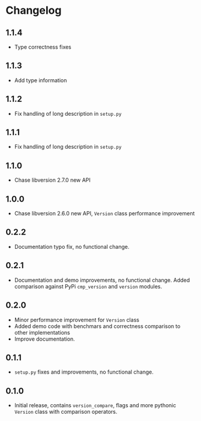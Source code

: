# Changelog

## 1.1.4

* Type correctness fixes

## 1.1.3

* Add type information

## 1.1.2

* Fix handling of long description in `setup.py`

## 1.1.1

* Fix handling of long description in `setup.py`

## 1.1.0

* Chase libversion 2.7.0 new API

## 1.0.0

* Chase libversion 2.6.0 new API, `Version` class performance
  improvement

## 0.2.2

* Documentation typo fix, no functional change.

## 0.2.1

* Documentation and demo improvements, no functional change.
  Added comparison against PyPi `cmp_version` and `version`
  modules.

## 0.2.0

* Minor performance improvement for `Version` class
* Added demo code with benchmars and correctness comparison
  to other implementations
* Improve documentation.

## 0.1.1

* `setup.py` fixes and improvements, no functional change.

## 0.1.0

* Initial release, contains `version_compare`, flags and more
  pythonic `Version` class with comparison operators.
